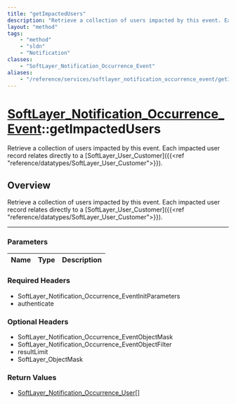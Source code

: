 ```yaml
---
title: "getImpactedUsers"
description: "Retrieve a collection of users impacted by this event. Each impacted user record relates directly to a [SoftLayer_User_C... "
layout: "method"
tags:
    - "method"
    - "sldn"
    - "Notification"
classes:
    - "SoftLayer_Notification_Occurrence_Event"
aliases:
    - "/reference/services/softlayer_notification_occurrence_event/getImpactedUsers"
---
```

# [SoftLayer_Notification_Occurrence_Event](/reference/services/SoftLayer_Notification_Occurrence_Event)::getImpactedUsers


Retrieve a collection of users impacted by this event. Each impacted user record relates directly to a [SoftLayer_User_Customer]({{<ref "reference/datatypes/SoftLayer_User_Customer">}}).


## Overview 
Retrieve a collection of users impacted by this event. Each impacted user record relates directly to a [SoftLayer_User_Customer]({{<ref "reference/datatypes/SoftLayer_User_Customer">}}).

-----

### Parameters 
|Name | Type | Description |
| --- | --- | --- |


### Required Headers
* SoftLayer_Notification_Occurrence_EventInitParameters
* authenticate


### Optional Headers
* SoftLayer_Notification_Occurrence_EventObjectMask
* SoftLayer_Notification_Occurrence_EventObjectFilter
* resultLimit
* SoftLayer_ObjectMask

### Return Values
* <a href='/reference/datatypes/SoftLayer_Notification_Occurrence_User'>SoftLayer_Notification_Occurrence_User[] </a>




